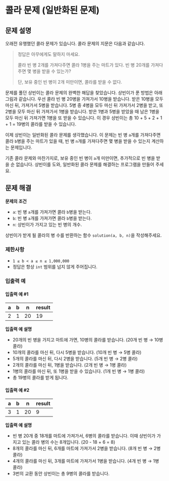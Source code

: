 # 콜라 문제 (일반화된 문제)

## 문제 설명

오래전 유행했던 콜라 문제가 있습니다. 콜라 문제의 지문은 다음과 같습니다.

> 정답은 아무에게도 말하지 마세요.
>
> 콜라 빈 병 2개를 가져다주면 콜라 1병을 주는 마트가 있다. 빈 병 20개를 가져다주면 몇 병을 받을 수 있는가?
>
> 단, 보유 중인 빈 병이 2개 미만이면, 콜라를 받을 수 없다.

문제를 풀던 상빈이는 콜라 문제의 완벽한 해답을 찾았습니다. 상빈이가 푼 방법은 아래 그림과 같습니다. 우선 콜라 빈 병 20병을 가져가서 10병을 받습니다. 받은 10병을 모두 마신 뒤, 가져가서 5병을 받습니다. 5병 중 4병을 모두 마신 뒤 가져가서 2병을 받고, 또 2병을 모두 마신 뒤 가져가서 1병을 받습니다. 받은 1병과 5병을 받았을 때 남은 1병을 모두 마신 뒤 가져가면 1병을 또 받을 수 있습니다. 이 경우 상빈이는 총 10 + 5 + 2 + 1 + 1 = 19병의 콜라를 받을 수 있습니다.

이제 상빈이는 일반화된 콜라 문제를 생각했습니다. 이 문제는 빈 병 `a`개를 가져다주면 콜라 `b`병을 주는 마트가 있을 때, 빈 병 `n`개를 가져다주면 몇 병을 받을 수 있는지 계산하는 문제입니다.

기존 콜라 문제와 마찬가지로, 보유 중인 빈 병이 `a`개 미만이면, 추가적으로 빈 병을 받을 순 없습니다. 상빈이를 도와, 일반화된 콜라 문제를 해결하는 프로그램을 만들어 주세요.

## 문제 해결

**문제의 조건**

- `a`: 빈 병 `a`개를 가져가면 콜라 `b`병을 받는다.
- `b`: 빈 병 `a`개를 가져가면 콜라 `b`병을 받는다.
- `n`: 상빈이가 가지고 있는 빈 병의 개수.

상빈이가 받게 될 콜라의 병 수를 반환하는 함수 `solution(a, b, n)`을 작성해주세요.

### 제한사항

- `1 ≤ b < a ≤ n ≤ 1,000,000`
- 정답은 항상 `int` 범위를 넘지 않게 주어집니다.

### 입출력 예

#### 입출력 예 #1

| a  | b  | n   | result |
|----|----|-----|--------|
| 2  | 1  | 20  | 19     |

**입출력 예 설명**

- 20개의 빈 병을 가지고 마트에 가면, 10병의 콜라를 받습니다. (20개 빈 병 → 10병 콜라)
- 10개의 콜라를 마신 뒤, 다시 5병을 받습니다. (10개 빈 병 → 5병 콜라)
- 5개의 콜라를 마신 뒤, 다시 2병을 받습니다. (5개 빈 병 → 2병 콜라)
- 2개의 콜라를 마신 뒤, 1병을 받습니다. (2개 빈 병 → 1병 콜라)
- 1병의 콜라를 마신 뒤, 또 1병을 받을 수 있습니다. (1개 빈 병 → 1병 콜라)
- 총 19병의 콜라를 받게 됩니다.

#### 입출력 예 #2

| a  | b  | n   | result |
|----|----|-----|--------|
| 3  | 1  | 20  | 9      |

**입출력 예 설명**

- 빈 병 20개 중 18개를 마트에 가져가서, 6병의 콜라를 받습니다. 이때 상빈이가 가지고 있는 콜라 병의 수는 8개입니다. (20 - 18 + 6 = 8)
- 8개의 콜라를 마신 뒤, 6개를 마트에 가져가서 2병을 받습니다. (8개 빈 병 → 2병 콜라)
- 4개의 콜라를 마신 뒤, 3개를 마트에 가져가서 1병을 받습니다. (4개 빈 병 → 1병 콜라)
- 3번의 교환 동안 상빈이는 총 9병의 콜라를 받습니다.
